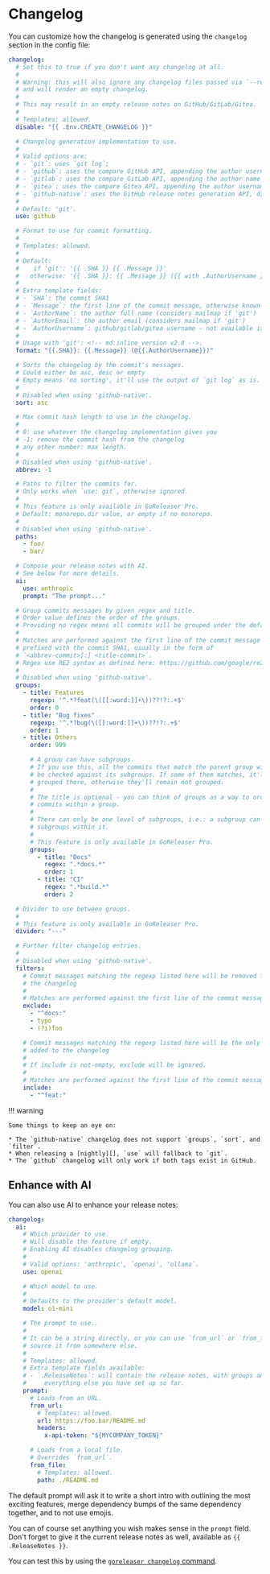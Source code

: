# Changelog

You can customize how the changelog is generated using the `changelog` section in the config file:

```yaml title=".goreleaser.yaml"
changelog:
  # Set this to true if you don't want any changelog at all.
  #
  # Warning: this will also ignore any changelog files passed via `--release-notes`,
  # and will render an empty changelog.
  #
  # This may result in an empty release notes on GitHub/GitLab/Gitea.
  #
  # Templates: allowed.
  disable: "{{ .Env.CREATE_CHANGELOG }}"

  # Changelog generation implementation to use.
  #
  # Valid options are:
  # - `git`: uses `git log`;
  # - `github`: uses the compare GitHub API, appending the author username to the changelog.
  # - `gitlab`: uses the compare GitLab API, appending the author name and email to the changelog (requires a personal access token).
  # - `gitea`: uses the compare Gitea API, appending the author username to the changelog.
  # - `github-native`: uses the GitHub release notes generation API, disables groups, sort, and any further formatting features.
  #
  # Default: 'git'.
  use: github

  # Format to use for commit formatting.
  #
  # Templates: allowed.
  #
  # Default:
  #    if 'git': '{{ .SHA }} {{ .Message }}'
  #   otherwise: '{{ .SHA }}: {{ .Message }} ({{ with .AuthorUsername }}@{{ . }}{{ else }}{{ .AuthorName }} <{{ .AuthorEmail }}>{{ end }})'.
  #
  # Extra template fields:
  # - `SHA`: the commit SHA1
  # - `Message`: the first line of the commit message, otherwise known as commit subject
  # - `AuthorName`: the author full name (considers mailmap if 'git')
  # - `AuthorEmail`: the author email (considers mailmap if 'git')
  # - `AuthorUsername`: github/gitlab/gitea username - not available if 'git'
  #
  # Usage with 'git': <!-- md:inline_version v2.8 -->.
  format: "{{.SHA}}: {{.Message}} (@{{.AuthorUsername}})"

  # Sorts the changelog by the commit's messages.
  # Could either be asc, desc or empty
  # Empty means 'no sorting', it'll use the output of `git log` as is.
  #
  # Disabled when using 'github-native'.
  sort: asc

  # Max commit hash length to use in the changelog.
  #
  # 0: use whatever the changelog implementation gives you
  # -1: remove the commit hash from the changelog
  # any other number: max length.
  #
  # Disabled when using 'github-native'.
  abbrev: -1

  # Paths to filter the commits for.
  # Only works when `use: git`, otherwise ignored.
  #
  # This feature is only available in GoReleaser Pro.
  # Default: monorepo.dir value, or empty if no monorepo.
  #
  # Disabled when using 'github-native'.
  paths:
    - foo/
    - bar/

  # Compose your release notes with AI.
  # See below for more details.
  ai:
    use: anthropic
    prompt: "The prompt..."

  # Group commits messages by given regex and title.
  # Order value defines the order of the groups.
  # Providing no regex means all commits will be grouped under the default group.
  #
  # Matches are performed against the first line of the commit message only,
  # prefixed with the commit SHA1, usually in the form of
  # `<abbrev-commit>[:] <title-commit>`.
  # Regex use RE2 syntax as defined here: https://github.com/google/re2/wiki/Syntax.
  #
  # Disabled when using 'github-native'.
  groups:
    - title: Features
      regexp: '^.*?feat(\([[:word:]]+\))??!?:.+$'
      order: 0
    - title: "Bug fixes"
      regexp: '^.*?bug(\([[:word:]]+\))??!?:.+$'
      order: 1
    - title: Others
      order: 999

      # A group can have subgroups.
      # If you use this, all the commits that match the parent group will also
      # be checked against its subgroups. If some of them matches, it'll be
      # grouped there, otherwise they'll remain not grouped.
      #
      # The title is optional - you can think of groups as a way to order
      # commits within a group.
      #
      # There can only be one level of subgroups, i.e.: a subgroup can't have
      # subgroups within it.
      #
      # This feature is only available in GoReleaser Pro.
      groups:
        - title: "Docs"
          regex: ".*docs.*"
          order: 1
        - title: "CI"
          regex: ".*build.*"
          order: 2

  # Divider to use between groups.
  #
  # This feature is only available in GoReleaser Pro.
  divider: "---"

  # Further filter changelog entries.
  #
  # Disabled when using 'github-native'.
  filters:
    # Commit messages matching the regexp listed here will be removed from
    # the changelog
    #
    # Matches are performed against the first line of the commit message only.
    exclude:
      - "^docs:"
      - typo
      - (?i)foo

    # Commit messages matching the regexp listed here will be the only ones
    # added to the changelog
    #
    # If include is not-empty, exclude will be ignored.
    #
    # Matches are performed against the first line of the commit message only.
    include:
      - "^feat:"
```

!!! warning

    Some things to keep an eye on:

    * The `github-native` changelog does not support `groups`, `sort`, and `filter`.
    * When releasing a [nightly][], `use` will fallback to `git`.
    * The `github` changelog will only work if both tags exist in GitHub.

[nightly]: ./nightlies.md

## Enhance with AI

<!-- md:pro -->

<!-- md:version v2.6 -->

<!-- md:alpha -->

You can also use AI to enhance your release notes:

```yaml title=".goreleaser.yaml"
changelog:
  ai:
    # Which provider to use.
    # Will disable the feature if empty.
    # Enabling AI disables changelog grouping.
    #
    # Valid options: 'anthropic', `openai', 'ollama`.
    use: openai

    # Which model to use.
    #
    # Defaults to the provider's default model.
    model: o1-mini

    # The prompt to use..
    #
    # It can be a string directly, or you can use `from_url` or `from_file` to
    # source it from somewhere else.
    #
    # Templates: allowed.
    # Extra template fields available:
    # - `.ReleaseNotes`: will contain the release notes, with groups and
    #     everything else you have set up so far.
    prompt:
      # Loads from an URL.
      from_url:
        # Templates: allowed.
        url: https://foo.bar/README.md
        headers:
          x-api-token: "${MYCOMPANY_TOKEN}"

      # Loads from a local file.
      # Overrides `from_url`.
      from_file:
        # Templates: allowed.
        path: ./README.md
```

The default prompt will ask it to write a short intro with outlining the most
exciting features, merge dependency bumps of the same dependency together, and
to not use emojis.

You can of course set anything you wish makes sense in the `prompt` field.
Don't forget to give it the current release notes as well, available as
`{{ .ReleaseNotes }}`.

You can test this by using the
[`goreleaser changelog` command](../cmd/goreleaser_changelog.md).

